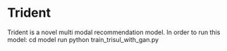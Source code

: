 # Trident
Trident is a novel multi modal recommendation model.
In order to run this model:
cd model
run python train_trisul_with_gan.py

